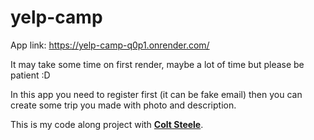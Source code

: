 # yelp-camp

App link: https://yelp-camp-q0p1.onrender.com/

It may take some time on first render, maybe a lot of time but please be patient :D

In this app you need to register first (it can be fake email) then you can create some trip you made with photo and description.

This is my code along project with [**Colt Steele**](https://github.com/colt).
